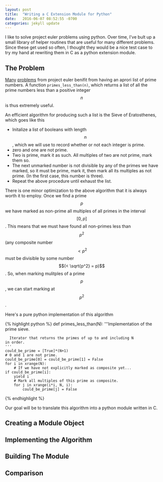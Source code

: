 ```yaml
---
layout: post
title:  "Writing a C Extension Module for Python"
date:   2016-06-07 08:52:55 -0700
categories: jekyll update
---
```


I like to solve project euler problems using python.  Over time, I've bult up a small library of helper routines that are useful for many different problems.  Since these get used so often, I thought they would be a nice test case to try my hand at rewriting them in C as a python extension module.

The Problem
-----------

[Many](https://projecteuler.net/problem=77) [problems](https://projecteuler.net/problem=87) from project euler benifit from having an aprori list of prime numbers.  A function `primes_less_than(n)`, which returns a list of all the prime numbers less than a positive integer $$n$$ is thus extremely useful.

An efficient algorithm for producing such a list is the Sieve of Eratosthenes, which goes like this

  - Initalize a list of booleans with length $$n$$, which we will use to record whether or not each integer is prime.
  - zero and one are not prime.
  - Two is prime, mark it as such.  All multiples of two are not prime, mark them so.
  - The next unmarked number is not divisible by any of the primes we have marked, so it must be prime, mark it, then mark all its multiples as not prime.  (In the first case, this number is three).
  - Repeat the above procedure until exhaust the list.

There is one minor optimization to the above algorithm that it is always worth it to employ.  Once we find a prime $$p$$ we have marked as non-prime all multiples of all primes in the interval $$\left[ 0, p \right]$$.  This means that we must have found all non-primes less than $$p^2$$ (any composite number $$< p^2$$ must be divisible by some number $$(< \sqrt{p^2} = p)$$. So, when marking mulitples of a prime $$p$$, we can start marking at $$p^2$$.

Here's a pure python implementation of this algorithm

{% highlight python %}
def primes_less_than(N):
    '''Implementation of the prime sieve.
         
      Iterator that returns the primes of up to and including N
    in order.
    '''
    could_be_prime = [True]*(N+1)
    # 0 and 1 are not prime.
    could_be_prime[0] = could_be_prime[1] = False
    for i in xrange(N):
        # If we have not explicitly marked as composite yet...
	if could_be_prime[i]:
	    yield i
	    # Mark all multiples of this prime as composite.
	    for j in xrange(i*i, N, i):
	        could_be_prime[j] = False
{% endhighlight %}
  
Our goal will be to translate this algorithm into a python module written in C.

Creating a Module Object
------------------------

Implementing the Algorithm
--------------------------

Building The Module
-------------------

Comparison
----------
